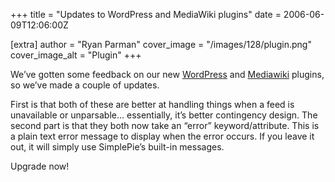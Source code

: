 +++
title = "Updates to WordPress and MediaWiki plugins"
date = 2006-06-09T12:06:00Z

[extra]
author = "Ryan Parman"
cover_image = "/images/128/plugin.png"
cover_image_alt = "Plugin"
+++

We’ve gotten some feedback on our new [WordPress](/docs/installation/wordpress/) and [Mediawiki](/docs/installation/mediawiki/) plugins, so we’ve made a couple of updates.

First is that both of these are better at handling things when a feed is unavailable or unparsable… essentially, it’s better contingency design. The second part is that they both now take an “error” keyword/attribute. This is a plain text error message to display when the error occurs. If you leave it out, it will simply use SimplePie’s built-in messages.

Upgrade now!
